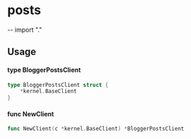 # posts
--
    import "."


## Usage

#### type BloggerPostsClient

```go
type BloggerPostsClient struct {
	*kernel.BaseClient
}
```


#### func  NewClient

```go
func NewClient(c *kernel.BaseClient) *BloggerPostsClient
```
